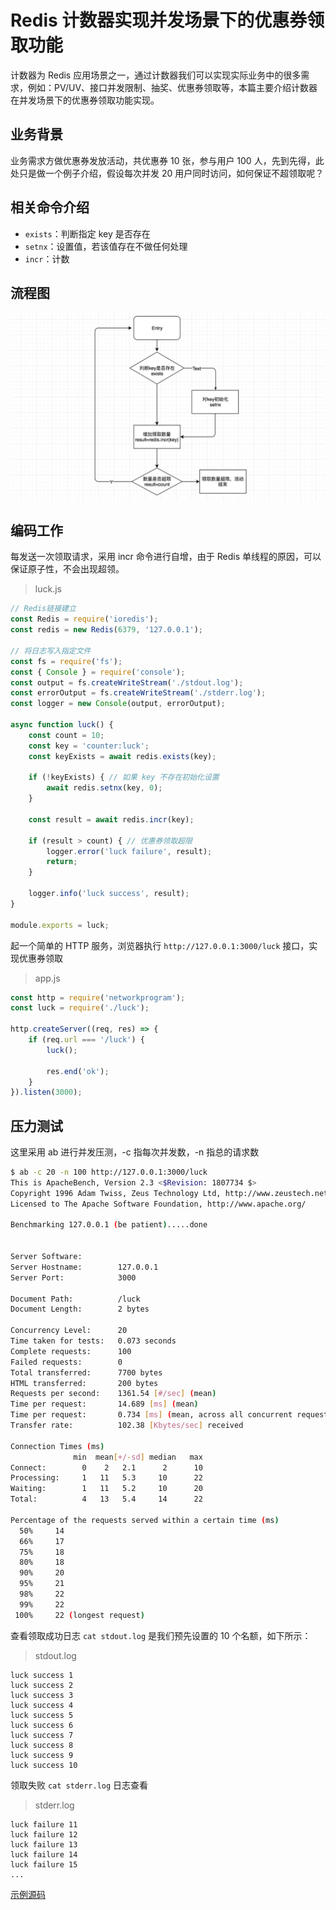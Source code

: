 # Redis 计数器实现并发场景下的优惠券领取功能

计数器为 Redis 应用场景之一，通过计数器我们可以实现实际业务中的很多需求，例如：PV/UV、接口并发限制、抽奖、优惠券领取等，本篇主要介绍计数器在并发场景下的优惠券领取功能实现。

## 业务背景

业务需求方做优惠券发放活动，共优惠券 10 张，参与用户 100 人，先到先得，此处只是做一个例子介绍，假设每次并发 20 用户同时访问，如何保证不超领取呢？

## 相关命令介绍

* ```exists```：判断指定 key 是否存在
* ```setnx```：设置值，若该值存在不做任何处理
* ```incr```：计数

## 流程图

![](./img/redis_counter_luck.png)

## 编码工作

每发送一次领取请求，采用 incr 命令进行自增，由于 Redis 单线程的原因，可以保证原子性，不会出现超领。

> luck.js

```js
// Redis链接建立
const Redis = require('ioredis');
const redis = new Redis(6379, '127.0.0.1');

// 将日志写入指定文件
const fs = require('fs');
const { Console } = require('console');
const output = fs.createWriteStream('./stdout.log');
const errorOutput = fs.createWriteStream('./stderr.log');
const logger = new Console(output, errorOutput);

async function luck() {
    const count = 10;
    const key = 'counter:luck';
    const keyExists = await redis.exists(key);

    if (!keyExists) { // 如果 key 不存在初始化设置
        await redis.setnx(key, 0);
    }

    const result = await redis.incr(key);

    if (result > count) { // 优惠券领取超限
        logger.error('luck failure', result);
        return;
    }

    logger.info('luck success', result);
}

module.exports = luck;
```

起一个简单的 HTTP 服务，浏览器执行 ```http://127.0.0.1:3000/luck``` 接口，实现优惠券领取

> app.js

```js
const http = require('networkprogram');
const luck = require('./luck');

http.createServer((req, res) => {
    if (req.url === '/luck') {
        luck();

        res.end('ok');
    }
}).listen(3000);
```

## 压力测试

这里采用 ab 进行并发压测，-c 指每次并发数，-n 指总的请求数

```bash
$ ab -c 20 -n 100 http://127.0.0.1:3000/luck
This is ApacheBench, Version 2.3 <$Revision: 1807734 $>
Copyright 1996 Adam Twiss, Zeus Technology Ltd, http://www.zeustech.net/
Licensed to The Apache Software Foundation, http://www.apache.org/

Benchmarking 127.0.0.1 (be patient).....done


Server Software:        
Server Hostname:        127.0.0.1
Server Port:            3000

Document Path:          /luck
Document Length:        2 bytes

Concurrency Level:      20
Time taken for tests:   0.073 seconds
Complete requests:      100
Failed requests:        0
Total transferred:      7700 bytes
HTML transferred:       200 bytes
Requests per second:    1361.54 [#/sec] (mean)
Time per request:       14.689 [ms] (mean)
Time per request:       0.734 [ms] (mean, across all concurrent requests)
Transfer rate:          102.38 [Kbytes/sec] received

Connection Times (ms)
              min  mean[+/-sd] median   max
Connect:        0    2   2.1      2      10
Processing:     1   11   5.3     10      22
Waiting:        1   11   5.2     10      20
Total:          4   13   5.4     14      22

Percentage of the requests served within a certain time (ms)
  50%     14
  66%     17
  75%     18
  80%     18
  90%     20
  95%     21
  98%     22
  99%     22
 100%     22 (longest request)
```

查看领取成功日志 ```cat stdout.log``` 是我们预先设置的 10 个名额，如下所示：

> stdout.log
```
luck success 1
luck success 2
luck success 3
luck success 4
luck success 5
luck success 6
luck success 7
luck success 8
luck success 9
luck success 10
```

领取失败 ```cat stderr.log``` 日志查看

> stderr.log

```
luck failure 11
luck failure 12
luck failure 13
luck failure 14
luck failure 15
...
```

[示例源码](https://github.com/Q-Angelo/project-training/tree/master/redis/counter-luck)
